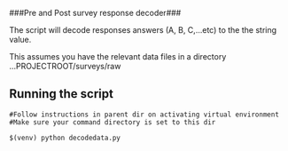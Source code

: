###Pre and Post survey response decoder###

The script will decode responses answers (A, B, C,...etc) to the the string value.

This assumes you have the relevant data files in a directory  ...PROJECTROOT/surveys/raw

## Running the script ##
	#Follow instructions in parent dir on activating virtual environment
  	#Make sure your command directory is set to this dir
  
	$(venv) python decodedata.py
	
